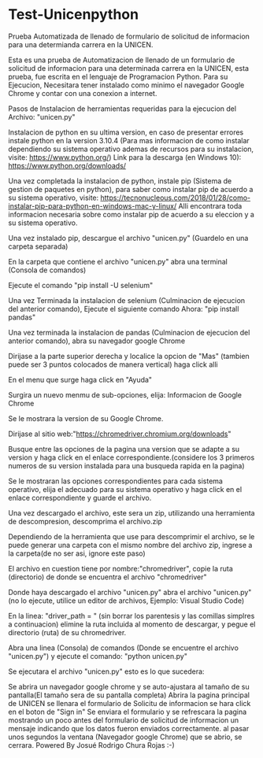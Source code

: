 # Test-Unicenpython
Prueba Automatizada de llenado de formulario de solicitud de informacion para una determianda carrera en la UNICEN.  

Esta es una prueba de Automatizacion de llenado de un formulario de solicitud de informacion para una determinada carrera en la UNICEN, esta prueba, fue escrita en el lenguaje de Programacion Python. Para su Ejecucion, Necesitara tener instalado como minimo el navegador Google Chrome y contar con una conexion a internet.

Pasos de Instalacion de herramientas requeridas para la ejecucion del Archivo: "unicen.py"

Instalacion de python en su ultima version, en caso de presentar errores instale python en la version 3.10.4 (Para mas informacion de como instalar dependiendo su sistema operativo ademas de recursos para su instalacion, visite: https://www.python.org/) Link para la descarga (en Windows 10): https://www.python.org/downloads/

Una vez completada la instalacion de python, instale pip (Sistema de gestion de paquetes en python), para saber como instalar pip de acuerdo a su sistema operativo, visite: https://tecnonucleous.com/2018/01/28/como-instalar-pip-para-python-en-windows-mac-y-linux/ Alli encontrara toda informacion necesaria sobre como instalar pip de acuerdo a su eleccion y a su sistema operativo.

Una vez instalado pip, descargue el archivo "unicen.py" (Guardelo en una carpeta separada)

En la carpeta que contiene el archivo "unicen.py" abra una terminal (Consola de comandos)

Ejecute el comando "pip install -U selenium"

Una vez Terminada la instalacion de selenium (Culminacion de ejecucion del anterior comando), Ejecute el siguiente comando Ahora: "pip install pandas"

Una vez terminada la instalacion de pandas (Culminacion de ejecucion del anterior comando), abra su navegador google Chrome

Dirijase a la parte superior derecha y localice la opcion de "Mas" (tambien puede ser 3 puntos colocados de manera vertical) haga click alli

En el menu que surge haga click en "Ayuda"

Surgira un nuevo menmu de sub-opciones, elija: Informacion de Google Chrome

Se le mostrara la version de su Google Chrome.

Dirijase al sitio web:"https://chromedriver.chromium.org/downloads"

Busque entre las opciones de la pagina una version que se adapte a su version y haga click en el enlace correspondiente.(considere los 3 primeros numeros de su version instalada para una busqueda rapida en la pagina)

Se le mostraran las opciones correspondientes para cada sistema operativo, elija el adecuado para su sistema operativo y haga click en el enlace correspondiente y guarde el archivo.

Una vez descargado el archivo, este sera un zip, utilizando una herramienta de descompresion, descomprima el archivo.zip

Dependiendo de la herramienta que use para descomprimir el archivo, se le puede generar una carpeta con el mismo nombre del archivo zip, ingrese a la carpeta(de no ser asi, ignore este paso)

El archivo en cuestion tiene por nombre:"chromedriver", copie la ruta (directorio) de donde se encuentra el archivo "chromedriver"

Donde haya descargado el archivo "unicen.py" abra el archivo "unicen.py"(no lo ejecute, utilice un editor de archivos, Ejemplo: Visual Studio Code)

En la linea: "driver_path = " (sin borrar los parentesis y las comillas simplres a continuacion) elimine la ruta incluida al momento de descargar, y pegue el directorio (ruta) de su chromedriver.

Abra una linea (Consola) de comandos (Donde se encuentre el archivo "unicen.py") y ejecute el comando: "python unicen.py"

Se ejecutara el archivo "unicen.py" esto es lo que sucedera:

Se abrira un navegador google chrome y se auto-ajustara al tamaño de su pantalla(El tamaño sera de su pantalla completa)
Abrira la pagina principal de UNICEN
se llenara el formulario de Solicitu de informacion 
se hara click en el boton de "Sign in"
Se enviara el formulario y se refrescara la pagina mostrando un poco antes del formulario de solicitud de informacion un mensaje indicando que los datos fueron enviados correctamente.
al pasar unos segundos la ventana (Navegador google Chrome) que se abrio, se cerrara.
Powered By Josué Rodrigo Chura Rojas :-)
